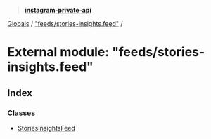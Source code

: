 > **[instagram-private-api](../README.md)**

[Globals](../README.md) / ["feeds/stories-insights.feed"](_feeds_stories_insights_feed_.md) /

# External module: "feeds/stories-insights.feed"

## Index

### Classes

* [StoriesInsightsFeed](../classes/_feeds_stories_insights_feed_.storiesinsightsfeed.md)